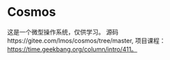 # Cosmos
这是一个微型操作系统，仅供学习。
源码https://gitee.com/lmos/cosmos/tree/master,
项目课程：https://time.geekbang.org/column/intro/411。
